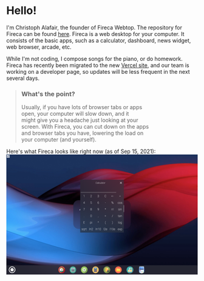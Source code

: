 
# Hello!

I'm Christoph Alafair, the founder of Fireca Webtop. 
The repository for Fireca can be found [here](https://github.com/calafair/fireca). Fireca is a web desktop for your computer. It consists of the basic apps, 
such as a calculator, dashboard, news widget, web browser, arcade, etc.

While I'm not coding, I compose songs for the piano, or do homework.<br>
Fireca has recently been migrated to the new [Vercel site](https://fireca.vercel.app), and our team is working on a developer page, so updates will be less frequent
in the next several days.


> ### What's the point?
> Usually, if you have lots of browser tabs or apps <br>open, your computer will slow down, and it<br> might give you a headache just looking at your<br> screen. 
With Fireca, you can cut down on the apps <br>and browser tabs you have, lowering the load on <br>your computer (and yourself).

Here's what Fireca looks like right now (as of Sep 15, 2021):<br>
![Fireca Webtop](/fw.png "Fireca Webtop")
